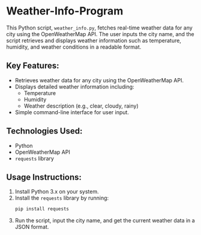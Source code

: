 # Weather-Info-Program


This Python script, `weather_info.py`, fetches real-time weather data for any city using the OpenWeatherMap API. The user inputs the city name, and the script retrieves and displays weather information such as temperature, humidity, and weather conditions in a readable format.

## Key Features:
- Retrieves weather data for any city using the OpenWeatherMap API.
- Displays detailed weather information including:
  - Temperature
  - Humidity
  - Weather description (e.g., clear, cloudy, rainy)
- Simple command-line interface for user input.

## Technologies Used:
- Python
- OpenWeatherMap API
- `requests` library

## Usage Instructions:
1. Install Python 3.x on your system.
2. Install the `requests` library by running:
   ```bash
   pip install requests
3. Run the script, input the city name, and get the current weather data in a JSON format.
